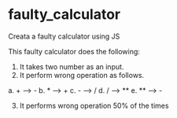 # faulty_calculator

Creata a faulty calculator using JS

This faulty calculator does the following:

1. It takes two number as an input.
2. It perform wrong operation as follows.

a. + --> -
b. * --> +
c. - --> /
d. / --> **
e. ** --> -

3. It performs wrong operation 50% of the times
